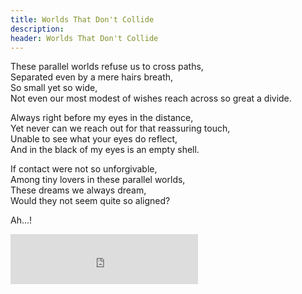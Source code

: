 ```yaml
---
title: Worlds That Don't Collide
description: 
header: Worlds That Don't Collide
---
```

These parallel worlds refuse us to cross paths,  
Separated even by a mere hairs breath,  
So small yet so wide,  
Not even our most modest of wishes reach across so great a divide.    

Always right before my eyes in the distance,  
Yet never can we reach out for that reassuring touch,  
Unable to see what your eyes do reflect,  
And in the black of my eyes is an empty shell.

If contact were not so unforgivable,   
Among tiny lovers in these parallel worlds,  
These dreams we always dream,  
Would they not seem quite so aligned?  

Ah...!  

<iframe src="https://embed.spotify.com/?uri=spotify:track:1IBk5PttmnPcGnysEwtiXi" width="300" height="80" frameborder="0" allowtransparency="true"></iframe>